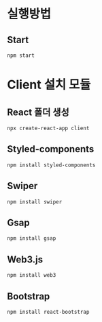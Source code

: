 # 실행방법
## Start
```
npm start
```
# Client 설치 모듈
## React 폴더 생성
```
npx create-react-app client
```
## Styled-components
```
npm install styled-components
```
## Swiper
```
npm install swiper
```
## Gsap
```
npm install gsap
```
## Web3.js
```
npm install web3
```
## Bootstrap
```
npm install react-bootstrap
```